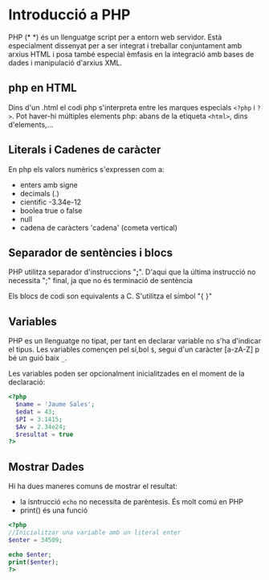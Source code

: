 # Introducció a PHP

PHP (* *) és un llenguatge script per a entorn web servidor. Està especialment dissenyat per a ser integrat i treballar conjuntament amb arxius HTML i posa també especial èmfasis en la integració amb bases de dades i manipulació d'arxius XML.

## php en HTML

Dins d'un .html el codi php s'interpreta entre les marques especials `<?php` i `?>`.
Pot haver-hi múltiples elements php: abans de la etiqueta `<html>`, dins d'elements,...

## Literals i Cadenes de caràcter

En php els valors numèrics s'expressen com a:
* enters amb signe
* decimals (.)
* cientific -3.34e-12
* boolea true o false
* null
* cadena de caràcters 'cadena' (cometa vertical)

## Separador de sentències i blocs

PHP utilitza separador d'instruccions "**;**". D'aqui que la última instrucció no necessita ";" final, ja que no és terminació de sentència

Els blocs de codi son equivalents a C. S'utilitza el símbol "{ }"

## Variables
PHP es un llenguatge no tipat, per tant en declarar variable no s'ha d'indicar el tipus.
Les variables començen pel sí,bol `$`, segui d'un caràcter [a-zA-Z] p bé un guió baix `_`.

Les variables poden ser opcionalment inicialitzades en el moment de la declaració:

```php
<?php
  $name = 'Jaume Sales';
  $edat = 43;
  $PI = 3.1415;
  $Av = 2.34e24;
  $resultat = true
?>
```
## Mostrar Dades

Hi ha dues maneres comuns de mostrar el resultat:
* la isntrucció `echo` no necessita de parèntesis. És molt comú en PHP
* print() és una funció

```php
<?php
//Inicialitzar una variable amb un literal enter
$enter = 34509;

echo $enter;
print($enter);
?>
```
